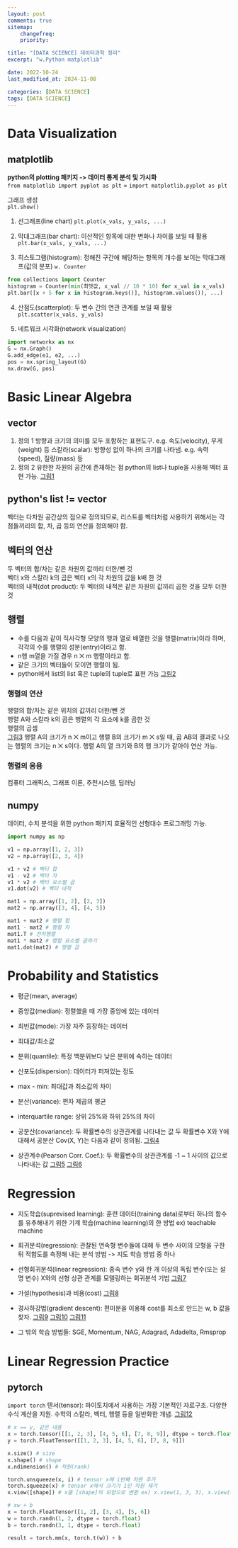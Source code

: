 ```yaml
---
layout: post
comments: true
sitemap:
    changefreq:
    priority:

title: "[DATA SCIENCE] 데이터과학 정리"
excerpt: "w.Python matplotlib"

date: 2022-10-24
last_modified_at: 2024-11-08

categories: [DATA SCIENCE]
tags: [DATA SCIENCE]
---
```


# Data Visualization
## matplotlib
**python의 plotting 패키지 -> 데이터 통계 분석 및 가시화**  
`from matplotlib import pyplot as plt` = `import matplotlib.pyplot as plt`  
  
그래프 생성  
`plt.show()`
1. 선그래프(line chart)
`plt.plot(x_vals, y_vals, ...)`

2. 막대그래프(bar chart): 이산적인 항목에 대한 변화나 차이를 보일 때 활용
`plt.bar(x_vals, y_vals, ...)`  

3. 히스토그램(histogram): 정해진 구간에 해당하는 항목의 개수를 보이는 막대그래프(값의 분포)
`w. Counter`
```python
from collections import Counter
histogram = Counter(min(최댓값, x_val // 10 * 10) for x_val in x_vals)
plt.bar([x + 5 for x in histogram.keys()], histogram.values()), ...)
```  

4. 산점도(scatterplot): 두 변수 간의 연관 관계를 보일 때 활용
`plt.scatter(x_vals, y_vals)`  

5. 네트워크 시각화(network visualization)
```python
import networkx as nx
G = nx.Graph()
G.add_edge(e1, e2, ...)
pos = nx.spring_layout(G)
nx.draw(G, pos)
```  

# Basic Linear Algebra
## vector
1. 정의 1
방향과 크기의 의미를 모두 포함하는 표현도구. e.g. 속도(velocity), 무게(weight) 등
스칼라(scalar): 방향성 없이 하나의 크기를 나타냄. e.g. 속력(speed), 질량(mass) 등
2. 정의 2
유한한 차원의 공간에 존재하는 점
python의 list나 tuple을 사용해 벡터 표현 가능.
[그림1](https://cdn.jsdelivr.net/gh/aliquis-facio/aliquis-facio.github.io@main/_image/https://cdn.jsdelivr.net/gh/aliquis-facio/aliquis-facio.github.io@main/_image/https://cdn.jsdelivr.net/gh/aliquis-facio/aliquis-facio.github.io@main/_image/2022-10-24-vector.png?raw=true)

## python's list != vector
벡터는 다차원 공간상의 점으로 정의되므로, 리스트를 벡터처럼 사용하기 위해서는 각 점들끼리의 합, 차, 곱 등의 연산을 정의해야 함.

## 벡터의 연산
두 벡터의 합/차는 같은 차원의 값끼리 더한/뺀 것  
벡터 x와 스칼라 k의 곱은 벡터 x의 각 차원의 값을 k배 한 것  
벡터의 내적(dot product): 두 벡터의 내적은 같은 차원의 값끼리 곱한 것을 모두 더한 것  

## 행렬
* 수를 다음과 같이 직사각형 모양의 행과 열로 배열한 것을 행렬(matrix)이라 하며, 각각의 수를 행렬의 성분(entry)이라고 함.
* n행 m열을 가질 경우 n ⨉ m 행렬이라고 함.
* 같은 크기의 벡터들이 모이면 행렬이 됨.
* python에서 list의 list 혹은 tuple의 tuple로 표현 가능
[그림2](https://cdn.jsdelivr.net/gh/aliquis-facio/aliquis-facio.github.io@main/_image/https://cdn.jsdelivr.net/gh/aliquis-facio/aliquis-facio.github.io@main/_image/https://cdn.jsdelivr.net/gh/aliquis-facio/aliquis-facio.github.io@main/_image/2022-10-24-matrix.png?raw=true)

### 행렬의 연산
행렬의 합/차는 같은 위치의 값끼리 더한/뺀 것  
행렬 A와 스칼라 k의 곱은 행렬의 각 요소에 k를 곱한 것  
행렬의 곱셈  
[그림3](https://cdn.jsdelivr.net/gh/aliquis-facio/aliquis-facio.github.io@main/_image/https://cdn.jsdelivr.net/gh/aliquis-facio/aliquis-facio.github.io@main/_image/https://cdn.jsdelivr.net/gh/aliquis-facio/aliquis-facio.github.io@main/_image/2022-10-24-matrix_product.png?raw=true)
행렬 A의 크기가 n ⨉ m이고 행렬 B의 크기가 m ⨉ s일 때, 곱 AB의 결과로 나오는 행렬의 크기는 n ⨉ s이다. 행렬 A의 열 크기와 B의 행 크기가 같아야 연산 가능.

### 행렬의 응용
컴퓨터 그래픽스, 그래프 이론, 추천시스템, 딥러닝

## numpy
데이터, 수치 분석을 위한 python 패키지 효율적인 선형대수 프로그래밍 가능.
```python
import numpy as np

v1 = np.array([1, 2, 3])
v2 = np.array([2, 3, 4])

v1 + v2 # 벡터 합
v1 - v2 # 벡터 차
v1 * v2 # 벡터 요소별 곱
v1.dot(v2) # 벡터 내적

mat1 = np.array([1, 2], [2, 3])
mat2 = np.array([3, 4], [4, 5])

mat1 + mat2 # 행렬 합
mat1 - mat2 # 행렬 차
mat1.T # 전치행렬
mat1 * mat2 # 행렬 요소별 곱하기
mat1.dot(mat2) # 행렬 곱
```  

# Probability and Statistics
* 평균(mean, average)
* 중앙값(median): 정렬했을 때 가장 중앙에 있는 데이터
* 최빈값(mode): 가장 자주 등장하는 데이터
* 최대값/최소값
* 분위(quantile): 특정 백분위보다 낮은 분위에 속하는 데이터

* 산포도(dispersion): 데이터가 퍼져있는 정도
* max - min: 최대값과 최소값의 차이
* 분산(variance): 편차 제곱의 평균
* interquartile range: 상위 25%와 하위 25%의 차이

* 공분산(covariance): 두 확률변수의 상관관계를 나타내는 값
    두 확률변수 X와 Y에 대해서 공분산 Cov(X, Y)는 다음과 같이 정의됨.
    [그림4](https://cdn.jsdelivr.net/gh/aliquis-facio/aliquis-facio.github.io@main/_image/https://cdn.jsdelivr.net/gh/aliquis-facio/aliquis-facio.github.io@main/_image/https://cdn.jsdelivr.net/gh/aliquis-facio/aliquis-facio.github.io@main/_image/2022-10-24-covariance.png?raw=true)

* 상관계수(Pearson Corr. Coef.): 두 확률변수의 상관관계를 -1 ~ 1 사이의 값으로 나타내는 값
    [그림5](https://cdn.jsdelivr.net/gh/aliquis-facio/aliquis-facio.github.io@main/_image/https://cdn.jsdelivr.net/gh/aliquis-facio/aliquis-facio.github.io@main/_image/https://cdn.jsdelivr.net/gh/aliquis-facio/aliquis-facio.github.io@main/_image/2022-10-24-coeff.png?raw=true)
    [그림6](https://cdn.jsdelivr.net/gh/aliquis-facio/aliquis-facio.github.io@main/_image/https://cdn.jsdelivr.net/gh/aliquis-facio/aliquis-facio.github.io@main/_image/https://cdn.jsdelivr.net/gh/aliquis-facio/aliquis-facio.github.io@main/_image/2022-10-24-coeff_figure.png?raw=true)

# Regression
* 지도학습(suprevised learning): 훈련 데이터(training data)로부터 하나의 함수를 유추해내기 위한 기계 학습(machine learning)의 한 방법 ex) teachable machine

* 회귀분석(regression): 관찰된 연속형 변수들에 대해 두 변수 사이의 모형을 구한 뒤 적합도를 측정해 내는 분석 방법 -> 지도 학습 방법 중 하나
* 선형회귀분석(linear regression): 종속 변수 y와 한 개 이상의 독립 변수(또는 설명 변수) X와의 선형 상관 관계를 모델링하는 회귀분석 기법
    [그림7](https://cdn.jsdelivr.net/gh/aliquis-facio/aliquis-facio.github.io@main/_image/https://cdn.jsdelivr.net/gh/aliquis-facio/aliquis-facio.github.io@main/_image/https://cdn.jsdelivr.net/gh/aliquis-facio/aliquis-facio.github.io@main/_image/2022-10-24-linear_regression.png?raw=true)

* 가설(hypothesis)과 비용(cost)
    [그림8](https://cdn.jsdelivr.net/gh/aliquis-facio/aliquis-facio.github.io@main/_image/https://cdn.jsdelivr.net/gh/aliquis-facio/aliquis-facio.github.io@main/_image/2022-10-24-hypothesis_and_cost.png?raw=true)

* 경사하강법(gradient descent): 편미분을 이용해 cost를 최소로 만드는 w, b 값을 찾자.
    [그림9](https://cdn.jsdelivr.net/gh/aliquis-facio/aliquis-facio.github.io@main/_image/https://cdn.jsdelivr.net/gh/aliquis-facio/aliquis-facio.github.io@main/_image/2022-10-24-gradient_descent.png?raw=true)
    [그림10](https://cdn.jsdelivr.net/gh/aliquis-facio/aliquis-facio.github.io@main/_image/https://cdn.jsdelivr.net/gh/aliquis-facio/aliquis-facio.github.io@main/_image/2022-10-24-gradient_descent_1.png?raw=true)
    [그림11](https://cdn.jsdelivr.net/gh/aliquis-facio/aliquis-facio.github.io@main/_image/https://cdn.jsdelivr.net/gh/aliquis-facio/aliquis-facio.github.io@main/_image/2022-10-24-gradient_descent_2.png?raw=true)

* 그 밖의 학습 방법들: SGE, Momentum, NAG, Adagrad, Adadelta, Rmsprop

# Linear Regression Practice
## pytorch
`import torch`
텐서(tensor): 파이토치에서 사용하는 가장 기본적인 자료구조. 다양한 수식 계산을 지원. 수학의 스칼라, 벡터, 행렬 등을 일반화한 개념.
[그림12](https://cdn.jsdelivr.net/gh/aliquis-facio/aliquis-facio.github.io@main/_image/https://cdn.jsdelivr.net/gh/aliquis-facio/aliquis-facio.github.io@main/_image/2022-10-24-torch_tensor.png?raw=true)

```python
# x == y, 같은 내용
x = torch.tensor([[1, 2, 3], [4, 5, 6], [7, 8, 9]], dtype = torch.float)
y = torch.FloatTensor([[1, 2, 3], [4, 5, 6], [7, 8, 9]])

x.size() # size
x.shape() # shape
x.ndimension() # 차원(rank)

torch.unsqueeze(x, i) # tensor x에 i번째 차원 추가
torch.squeeze(x) # tensor x에서 크기가 1인 차원 제거
x.view([shape]) # x를 [shape]의 모양으로 변환 ex) x.view(1, 3, 3), x.view(9)

# xw + b
x = torch.FloatTensor([1, 2], [3, 4], [5, 6])
w = torch.randn(1, 2, dtype = torch.float)
b = torch.randn(3, 1, dtype = torch.float)

result = torch.mm(x, torch.t(w)) + b
```